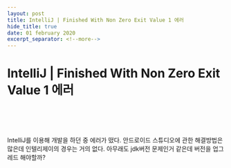 ```yaml
---
layout: post
title: IntelliJ | Finished With Non Zero Exit Value 1 에러
hide_title: true     
date: 01 february 2020
excerpt_separator: <!--more-->
---
```

# IntelliJ | Finished With Non Zero Exit Value 1 에러
<br>
<br>
<br>
<br>
IntelliJ를 이용해 개발을 하던 중 에러가 떴다. 안드로이드 스튜디오에 관한 해결방법은 많은데 인텔리제이의 경우는 거의 없다.  
아무래도 jdk버전 문제인거 같은데 버전을 업그레드 해야할까?
